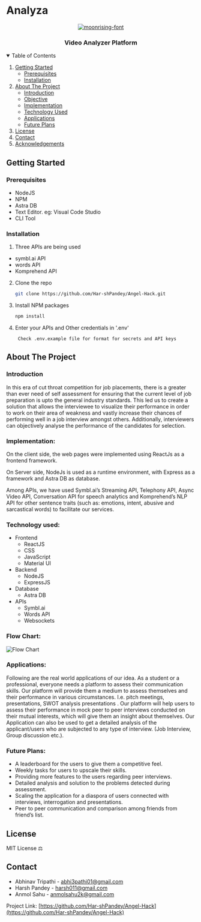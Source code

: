  # Analyza

<p align="center">
  <a href="https://github.com/othneildrew/Best-README-Template">
    <img src="https://fontmeme.com/permalink/210904/5f6d7706ad786efe463ef6f3229f5961.png" alt="moonrising-font" border="0">
  </a>
  <h3 align="center">Video Analyzer Platform</h3>

</p>



<!-- TABLE OF CONTENTS -->
<details open="open">
  <summary>Table of Contents</summary>
  <ol>
    <li>
      <a href="#getting-started">Getting Started</a>
      <ul>
        <li><a href="#prerequisites">Prerequisites</a></li>
        <li><a href="#installation">Installation</a></li>
      </ul>
    </li>
    <li>
      <a href="#about-the-project">About The Project</a>
      <ul>
        <li><a href="#introduction">Introduction</a></li>
        <li><a href="#objective">Objective</a></li>
        <li><a href="#implementation">Implementation</a></li>
        <li><a href="#Technology Used">Technology Used</a></li>
        <li><a href="#applications">Applications</a></li>
        <li><a href="#future-plans">Future Plans</a></li>
      </ul>
    </li>
    <li><a href="#license">License</a></li>
    <li><a href="#contact">Contact</a></li>
    <li><a href="#acknowledgements">Acknowledgements</a></li>
  </ol>
</details>



<!-- GETTING STARTED -->
## Getting Started
### Prerequisites

* NodeJS
* NPM
* Astra DB
* Text Editor. eg: Visual Code Studio
* CLI Tool

### Installation

1. Three APIs are being used 
- symbl.ai API
- words API
- Komprehend API

2. Clone the repo
   ```sh
   git clone https://github.com/Har-shPandey/Angel-Hack.git
   ```
3. Install NPM packages
   ```sh
   npm install
   ```
4. Enter your APIs and Other credentials in '.env'
   ```
    Check .env.example file for format for secrets and API keys
   ```



<!-- ABOUT THE PROJECT -->
## About The Project

  ### Introduction
  In this era of cut throat competition for job placements, there is a greater than ever need of self assessment for ensuring that the current level of job preparation is upto the general industry standards.
  This led us to create a solution that allows the interviewee to visualize their performance in order to work on their area of weakness and vastly increase their chances of performing well in a job interview amongst others.
  Additionally, interviewers can objectively analyse the performance of the candidates for selection.


  ### Implementation: 
  On the client side, the web pages were implemented using ReactJs as a frontend framework.

  On Server side, NodeJs is used as a runtime environment, with Express as a framework and Astra DB as database. 

  Among APIs, we have used Symbl.ai’s Streaming API, Telephony API, Async Video API, Conversation API for speech analytics and Komprehend’s NLP API for other sentence traits (such as: emotions, intent, abusive and sarcastical words) to facilitate our services.

  ### Technology used:
  * Frontend
      * ReactJS
      * CSS
      * JavaScript
      * Material UI
  * Backend
      * NodeJS
      * ExpressJS
  * Database
      * Astra DB
  * APIs
      * Symbl.ai
      * Words API
      * Websockets

  ### Flow Chart:
  ![Flow Chart](https://github.com/Har-shPandey/Angel-Hack/blob/main/public/images/READMEImages/FlowChart.png)


  ### Applications:
  Following are the real world applications of our idea.
  As a student or a professional, everyone needs a platform to assess their communication skills. Our platform will provide them a medium to assess themselves and their    performance in various circumstances. I.e. pitch meetings, presentations, SWOT analysis presentations . 
  Our platform will help users to assess their performance in mock peer to peer interviews conducted on their mutual interests, which will give them an insight about themselves.
  Our Application can also be used to get a detailed analysis of the applicant/users who are subjected to any type of interview. (Job Interview, Group discussion etc.).


  ### Future Plans: 
  - A leaderboard for the users to give them a competitive feel.
  - Weekly tasks for users to upscale their skills.
  - Providing more features to the users regarding peer interviews. 
  - Detailed analysis and solution to the problems detected during assessment.
  - Scaling the application for a diaspora of users connected with interviews, interrogation and presentations.
  - Peer to peer communication and comparison among friends from friend’s list.

<!-- License -->
## License
MIT License  :balance_scale:

<!-- CONTACT -->
## Contact

- Abhinav Tripathi - abhi3pathi01@gmail.com
- Harsh Pandey - harsh011@gmail.com
- Anmol Sahu - anmolsahu2k@gmail.com


Project Link: [https://github.com/Har-shPandey/Angel-Hack](https://github.com/Har-shPandey/Angel-Hack)

